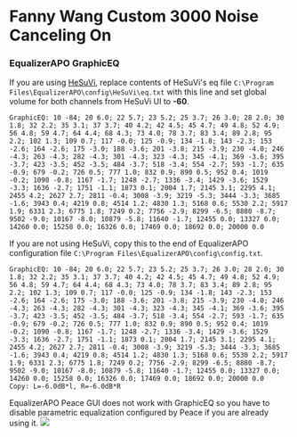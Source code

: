 # Fanny Wang Custom 3000 Noise Canceling On
### EqualizerAPO GraphicEQ
If you are using [HeSuVi](https://sourceforge.net/projects/hesuvi/), replace contents of HeSuVi's eq file `C:\Program Files\EqualizerAPO\config\HeSuVi\eq.txt` with this line and set global volume for both channels from HeSuVi UI to **-60**.
```
GraphicEQ: 10 -84; 20 6.0; 22 5.7; 23 5.2; 25 3.7; 26 3.0; 28 2.0; 30 1.8; 32 2.2; 35 3.1; 37 3.7; 40 4.2; 42 4.5; 45 4.7; 49 4.8; 52 4.9; 56 4.8; 59 4.7; 64 4.4; 68 4.3; 73 4.0; 78 3.7; 83 3.4; 89 2.8; 95 2.2; 102 1.3; 109 0.7; 117 -0.0; 125 -0.9; 134 -1.8; 143 -2.3; 153 -2.6; 164 -2.6; 175 -3.0; 188 -3.6; 201 -3.8; 215 -3.9; 230 -4.0; 246 -4.3; 263 -4.3; 282 -4.3; 301 -4.3; 323 -4.3; 345 -4.1; 369 -3.6; 395 -3.7; 423 -3.5; 452 -3.5; 484 -3.7; 518 -3.4; 554 -2.7; 593 -1.7; 635 -0.9; 679 -0.2; 726 0.5; 777 1.0; 832 0.9; 890 0.5; 952 0.4; 1019 -0.2; 1090 -0.8; 1167 -1.7; 1248 -2.7; 1336 -3.4; 1429 -3.6; 1529 -3.3; 1636 -2.7; 1751 -1.1; 1873 0.1; 2004 1.7; 2145 3.1; 2295 4.1; 2455 4.2; 2627 2.7; 2811 -0.4; 3008 -3.9; 3219 -5.3; 3444 -3.3; 3685 -1.6; 3943 0.4; 4219 0.8; 4514 1.2; 4830 1.3; 5168 0.6; 5530 2.2; 5917 1.9; 6331 2.3; 6775 1.8; 7249 0.2; 7756 -2.9; 8299 -6.5; 8880 -8.7; 9502 -9.0; 10167 -8.0; 10879 -5.8; 11640 -1.7; 12455 0.0; 13327 0.0; 14260 0.0; 15258 0.0; 16326 0.0; 17469 0.0; 18692 0.0; 20000 0.0
```
If you are not using HeSuVi, copy this to the end of EqualizerAPO configuration file `C:\Program Files\EqualizerAPO\config\config.txt`.
```
GraphicEQ: 10 -84; 20 6.0; 22 5.7; 23 5.2; 25 3.7; 26 3.0; 28 2.0; 30 1.8; 32 2.2; 35 3.1; 37 3.7; 40 4.2; 42 4.5; 45 4.7; 49 4.8; 52 4.9; 56 4.8; 59 4.7; 64 4.4; 68 4.3; 73 4.0; 78 3.7; 83 3.4; 89 2.8; 95 2.2; 102 1.3; 109 0.7; 117 -0.0; 125 -0.9; 134 -1.8; 143 -2.3; 153 -2.6; 164 -2.6; 175 -3.0; 188 -3.6; 201 -3.8; 215 -3.9; 230 -4.0; 246 -4.3; 263 -4.3; 282 -4.3; 301 -4.3; 323 -4.3; 345 -4.1; 369 -3.6; 395 -3.7; 423 -3.5; 452 -3.5; 484 -3.7; 518 -3.4; 554 -2.7; 593 -1.7; 635 -0.9; 679 -0.2; 726 0.5; 777 1.0; 832 0.9; 890 0.5; 952 0.4; 1019 -0.2; 1090 -0.8; 1167 -1.7; 1248 -2.7; 1336 -3.4; 1429 -3.6; 1529 -3.3; 1636 -2.7; 1751 -1.1; 1873 0.1; 2004 1.7; 2145 3.1; 2295 4.1; 2455 4.2; 2627 2.7; 2811 -0.4; 3008 -3.9; 3219 -5.3; 3444 -3.3; 3685 -1.6; 3943 0.4; 4219 0.8; 4514 1.2; 4830 1.3; 5168 0.6; 5530 2.2; 5917 1.9; 6331 2.3; 6775 1.8; 7249 0.2; 7756 -2.9; 8299 -6.5; 8880 -8.7; 9502 -9.0; 10167 -8.0; 10879 -5.8; 11640 -1.7; 12455 0.0; 13327 0.0; 14260 0.0; 15258 0.0; 16326 0.0; 17469 0.0; 18692 0.0; 20000 0.0
Copy: L=-6.0dB*l, R=-6.0dB*R
```
EqualizerAPO Peace GUI does not work with GraphicEQ so you have to disable parametric equalization configured by Peace if you are already using it.
![](https://raw.githubusercontent.com/jaakkopasanen/AutoEq/master/results/Innerfidelity%202017/innerfidelity/onear/Fanny%20Wang%20Custom%203000%20Noise%20Canceling%20On/Fanny%20Wang%20Custom%203000%20Noise%20Canceling%20On.png)
